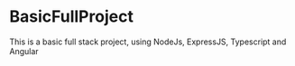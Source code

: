 # BasicFullProject
This is a basic full stack project, using NodeJs, ExpressJS, Typescript and Angular
